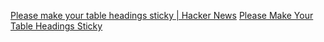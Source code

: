 
[Please make your table headings sticky | Hacker News](https://news.ycombinator.com/item?id=39488836)
[Please Make Your Table Headings Sticky](https://btxx.org/posts/Please_Make_Your_Table_Headings_Sticky/)
